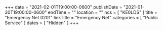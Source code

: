 +++
date = "2021-02-01T19:00:00-0600"
publishDate = "2021-01-30T19:00:00-0600"
endTime = ""
location = ""
ncs = [ "KE0LDS" ]
title = "Emergency Net 0201"
linkTitle = "Emergency Net"
categories = [ "Public Service" ]
dates = [ "Hidden" ]
+++
